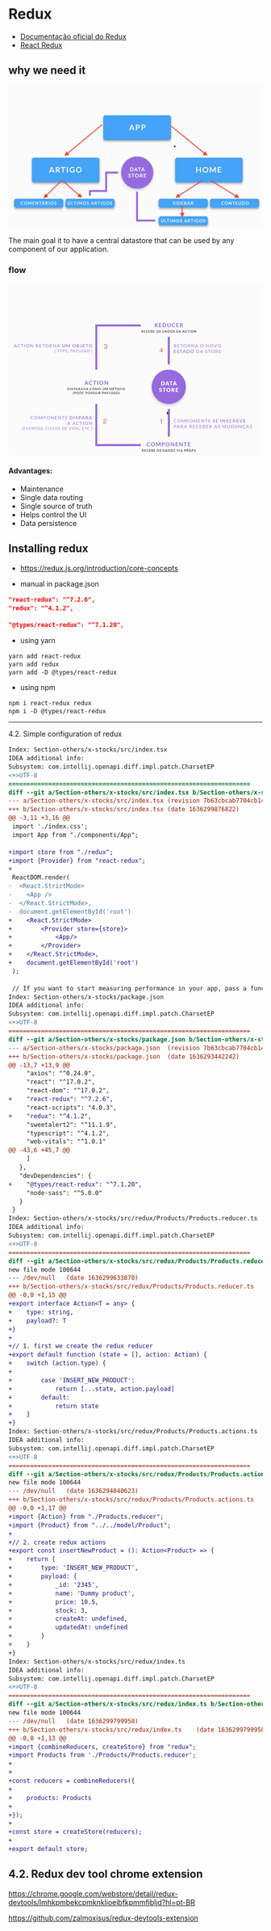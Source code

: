 # Redux

- [Documentação oficial do Redux](https://redux.js.org/)  
- [React Redux](https://redux.js.org/faq/react-redux#react-redux)


## why we need it

![redux diagram](redux-example.png)

The main goal it to have a central datastore that can be used by any component of our application.

### flow
![redux flow](redux-simple-flow.png)

#### Advantages:

- Maintenance
- Single data routing
- Single source of truth
- Helps control the UI
- Data persistence

## Installing redux

- https://redux.js.org/introduction/core-concepts

- manual in package.json
```json
"react-redux": "^7.2.6",
"redux": "^4.1.2",
        
"@types/react-redux": "^7.1.20",
```
- using yarn
```
yarn add react-redux
yarn add redux
yarn add -D @types/react-redux
```
- using npm
```
npm i react-redux redux
npm i -D @types/react-redux
```

---

4.2. Simple configuration of redux

```diff
Index: Section-others/x-stocks/src/index.tsx
IDEA additional info:
Subsystem: com.intellij.openapi.diff.impl.patch.CharsetEP
<+>UTF-8
===================================================================
diff --git a/Section-others/x-stocks/src/index.tsx b/Section-others/x-stocks/src/index.tsx
--- a/Section-others/x-stocks/src/index.tsx	(revision 7b63cbcab7704cb14524080fd79e2c76a6c12597)
+++ b/Section-others/x-stocks/src/index.tsx	(date 1636299876822)
@@ -3,11 +3,16 @@
 import './index.css';
 import App from "./components/App";
 
+import store from "./redux";
+import {Provider} from "react-redux";
+
 ReactDOM.render(
-  <React.StrictMode>
-    <App />
-  </React.StrictMode>,
-  document.getElementById('root')
+    <React.StrictMode>
+        <Provider store={store}>
+            <App/>
+        </Provider>
+    </React.StrictMode>,
+    document.getElementById('root')
 );
 
 // If you want to start measuring performance in your app, pass a function
Index: Section-others/x-stocks/package.json
IDEA additional info:
Subsystem: com.intellij.openapi.diff.impl.patch.CharsetEP
<+>UTF-8
===================================================================
diff --git a/Section-others/x-stocks/package.json b/Section-others/x-stocks/package.json
--- a/Section-others/x-stocks/package.json	(revision 7b63cbcab7704cb14524080fd79e2c76a6c12597)
+++ b/Section-others/x-stocks/package.json	(date 1636293442242)
@@ -13,7 +13,9 @@
     "axios": "^0.24.0",
     "react": "^17.0.2",
     "react-dom": "^17.0.2",
+    "react-redux": "^7.2.6",
     "react-scripts": "4.0.3",
+    "redux": "^4.1.2",
     "sweetalert2": "^11.1.9",
     "typescript": "^4.1.2",
     "web-vitals": "^1.0.1"
@@ -43,6 +45,7 @@
     ]
   },
   "devDependencies": {
+    "@types/react-redux": "^7.1.20",
     "node-sass": "^5.0.0"
   }
 }
Index: Section-others/x-stocks/src/redux/Products/Products.reducer.ts
IDEA additional info:
Subsystem: com.intellij.openapi.diff.impl.patch.CharsetEP
<+>UTF-8
===================================================================
diff --git a/Section-others/x-stocks/src/redux/Products/Products.reducer.ts b/Section-others/x-stocks/src/redux/Products/Products.reducer.ts
new file mode 100644
--- /dev/null	(date 1636299633870)
+++ b/Section-others/x-stocks/src/redux/Products/Products.reducer.ts	(date 1636299633870)
@@ -0,0 +1,15 @@
+export interface Action<T = any> {
+    type: string,
+    payload?: T
+}
+
+// 1. first we create the redux reducer
+export default function (state = [], action: Action) {
+    switch (action.type) {
+
+        case 'INSERT_NEW_PRODUCT':
+            return [...state, action.payload]
+        default:
+            return state
+    }
+}
Index: Section-others/x-stocks/src/redux/Products/Products.actions.ts
IDEA additional info:
Subsystem: com.intellij.openapi.diff.impl.patch.CharsetEP
<+>UTF-8
===================================================================
diff --git a/Section-others/x-stocks/src/redux/Products/Products.actions.ts b/Section-others/x-stocks/src/redux/Products/Products.actions.ts
new file mode 100644
--- /dev/null	(date 1636294040623)
+++ b/Section-others/x-stocks/src/redux/Products/Products.actions.ts	(date 1636294040623)
@@ -0,0 +1,17 @@
+import {Action} from "./Products.reducer";
+import {Product} from "../../model/Product";
+
+// 2. create redux actions
+export const insertNewProduct = (): Action<Product> => {
+    return {
+        type: 'INSERT_NEW_PRODUCT',
+        payload: {
+            _id: '2345',
+            name: 'Dummy product',
+            price: 10.5,
+            stock: 3,
+            createAt: undefined,
+            updatedAt: undefined
+        }
+    }
+}
Index: Section-others/x-stocks/src/redux/index.ts
IDEA additional info:
Subsystem: com.intellij.openapi.diff.impl.patch.CharsetEP
<+>UTF-8
===================================================================
diff --git a/Section-others/x-stocks/src/redux/index.ts b/Section-others/x-stocks/src/redux/index.ts
new file mode 100644
--- /dev/null	(date 1636299799958)
+++ b/Section-others/x-stocks/src/redux/index.ts	(date 1636299799958)
@@ -0,0 +1,13 @@
+import {combineReducers, createStore} from "redux";
+import Products from './Products/Products.reducer';
+
+
+const reducers = combineReducers({
+
+    products: Products
+
+});
+
+const store = createStore(reducers);
+
+export default store;

```


## 4.2. Redux dev tool chrome extension

https://chrome.google.com/webstore/detail/redux-devtools/lmhkpmbekcpmknklioeibfkpmmfibljd?hl=pt-BR

https://github.com/zalmoxisus/redux-devtools-extension
